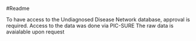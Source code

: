 #Readme

To have access to the Undiagnosed Disease Network database, approval is required.
Access to the data was done via PIC-SURE
The raw data is avaialable upon request
